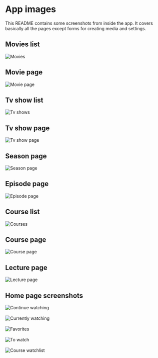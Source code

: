 # App images

This README contains some screenshots from inside the app. It covers basically all the pages except forms for creating media and settings.

## Movies list

![Movies](movies.png)

## Movie page

![Movie page](movie.png)

## Tv show list

![Tv shows](shows.png)

## Tv show page

![Tv show page](show.png)

## Season page

![Season page](season.png)

## Episode page

![Episode page](episode.png)

## Course list

![Courses](courses.png)

## Course page

![Course page](course.png)

## Lecture page

![Lecture page](lecture.png)

## Home page screenshots

![Continue watching](continue-watching.png)<br><br>
![Currently watching](currently-watching.png)<br><br>
![Favorites](favorites.png)<br><br>
![To watch](to-watch.png)<br><br>
![Course watchlist](course-watchlist.png)
